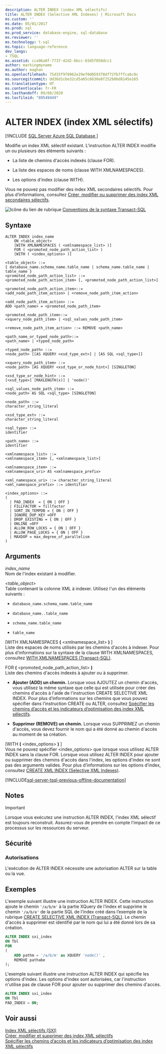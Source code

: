 ```yaml
---
description: ALTER INDEX (index XML sélectifs)
title: ALTER INDEX (Selective XML Indexes) | Microsoft Docs
ms.custom: ''
ms.date: 05/01/2017
ms.prod: sql
ms.prod_service: database-engine, sql-database
ms.reviewer: ''
ms.technology: t-sql
ms.topic: language-reference
dev_langs:
- TSQL
ms.assetid: cca96a8f-7737-42d2-bbcc-03d5f858dcc1
author: markingmyname
ms.author: maghan
ms.openlocfilehash: 75d33f9f8962e29ef0d059370df72fb7ffcabc0c
ms.sourcegitcommit: dd36d1cbe32cd5a65c6638e8f252b0bd8145e165
ms.translationtype: HT
ms.contentlocale: fr-FR
ms.lasthandoff: 09/08/2020
ms.locfileid: "89549449"
---
```

# <a name="alter-index-selective-xml-indexes"></a>ALTER INDEX (index XML sélectifs)
[!INCLUDE [SQL Server Azure SQL Database ](../../includes/applies-to-version/sql-asdb.md)]

  Modifie un index XML sélectif existant. L'instruction ALTER INDEX modifie un ou plusieurs des éléments suivants :  
  
-   La liste de chemins d'accès indexés (clause FOR).  
  
-   La liste des espaces de noms (clause WITH XMLNAMESPACES).  
  
-   Les options d'index (clause WITH).  
  
 Vous ne pouvez pas modifier des index XML secondaires sélectifs. Pour plus d’informations, consultez [Créer, modifier ou supprimer des index XML secondaires sélectifs](../../relational-databases/xml/create-alter-and-drop-secondary-selective-xml-indexes.md).  
  
 ![Icône du lien de rubrique](../../database-engine/configure-windows/media/topic-link.gif "Icône du lien de rubrique") [Conventions de la syntaxe Transact-SQL](../../t-sql/language-elements/transact-sql-syntax-conventions-transact-sql.md)  
  
## <a name="syntax"></a>Syntaxe  
  
```syntaxsql
ALTER INDEX index_name  
    ON <table_object>   
    [WITH XMLNAMESPACES ( <xmlnamespace_list> )]  
    FOR ( <promoted_node_path_action_list> )  
    [WITH ( <index_options> )]  
  
<table_object> ::=   
{ database_name.schema_name.table_name | schema_name.table_name | table_name }  
<promoted_node_path_action_list> ::=   
<promoted_node_path_action_item> [, <promoted_node_path_action_list>]  
  
<promoted_node_path_action_item>::=   
<add_node_path_item_action> | <remove_node_path_item_action>  
  
<add_node_path_item_action> ::=  
ADD <path_name> = <promoted_node_path_item>  
  
<promoted_node_path_item>::=  
<xquery_node_path_item> | <sql_values_node_path_item>  
  
<remove_node_path_item_action> ::= REMOVE <path_name>   
  
<path_name_or_typed_node_path>::=   
<path_name> | <typed_node_path>  
  
<typed_node_path> ::=   
<node_path> [[AS XQUERY <xsd_type_ext>] | [AS SQL <sql_type>]]  
  
<xquery_node_path_item> ::=   
<node_path> [AS XQUERY <xsd_type_or_node_hint>] [SINGLETON]  
  
<xsd_type_or_node_hint> ::=   
[<xsd_type>] [MAXLENGTH(x)] | 'node()'  
  
<sql_values_node_path_item> ::=   
<node_path> AS SQL <sql_type> [SINGLETON]  
  
<node_path> ::=   
character_string_literal  
  
<xsd_type_ext> ::=   
character_string_literal  
  
<sql_type> ::=   
identifier  
  
<path_name> ::=   
identifier  
  
<xmlnamespace_list> ::=   
<xmlnamespace_item> [, <xmlnamespace_list>]  
  
<xmlnamespace_item> ::=   
<xmlnamespace_uri> AS <xmlnamespace_prefix>  
  
<xml_namespace_uri> ::= character_string_literal  
<xml_namespace_prefix> ::= identifier  
  
<index_options> ::=   
(   
  | PAD_INDEX  = { ON | OFF }  
  | FILLFACTOR = fillfactor  
  | SORT_IN_TEMPDB = { ON | OFF }  
  | IGNORE_DUP_KEY =OFF  
  | DROP_EXISTING = { ON | OFF }  
  | ONLINE =OFF  
  | ALLOW_ROW_LOCKS = { ON | OFF }  
  | ALLOW_PAGE_LOCKS = { ON | OFF }  
  | MAXDOP = max_degree_of_parallelism  
)  
```  
  
##  <a name="arguments"></a><a name="Arguments"></a> Arguments  
 *index_name*  
 Nom de l'index existant à modifier.  
  
 *\<table_object>*  
 Table contenant la colonne XML à indexer. Utilisez l'un des éléments suivants :  
  
-   `database_name.schema_name.table_name`  
  
-   `database_name..table_name`  
  
-   `schema_name.table_name`  
  
-   `table_name`  
  
 [WITH XMLNAMESPACES **(** \<xmlnamespace_list> **)** ]  
 Liste des espaces de noms utilisés par les chemins d'accès à indexer. Pour plus d’informations sur la syntaxe de la clause WITH XMLNAMESPACES, consultez [WITH XMLNAMESPACES &#40;Transact-SQL&#41;](../../t-sql/xml/with-xmlnamespaces.md).  
  
 FOR **(** \<promoted_node_path_action_list> **)**  
 Liste des chemins d'accès indexés à ajouter ou à supprimer.  
  
-   **Ajouter (ADD) un chemin.** Lorsque vous AJOUTEZ un chemin d'accès, vous utilisez la même syntaxe que celle qui est utilisée pour créer des chemins d'accès à l'aide de l'instruction CREATE SELECTIVE XML INDEX. Pour plus d’informations sur les chemins que vous pouvez spécifier dans l’instruction CREATE ou ALTER, consultez [Spécifier les chemins d’accès et les indicateurs d’optimisation des index XML sélectifs](../../relational-databases/xml/specify-paths-and-optimization-hints-for-selective-xml-indexes.md).  
  
-   **Supprimer (REMOVE) un chemin.** Lorsque vous SUPPRIMEZ un chemin d'accès, vous devez fournir le nom qui a été donné au chemin d'accès au moment de sa création.  
  
 [WITH **(** \<index_options> **)** ]  
 Vous ne pouvez spécifier \<index_options> que lorsque vous utilisez ALTER INDEX sans la clause FOR. Lorsque vous utilisez ALTER INDEX pour ajouter ou supprimer des chemins d'accès dans l'index, les options d'index ne sont pas des arguments valides. Pour plus d’informations sur les options d’index, consultez [CREATE XML INDEX &#40;Selective XML Indexes&#41;](../../t-sql/statements/create-xml-index-selective-xml-indexes.md).  
  
[!INCLUDE[sql-server-tsql-previous-offline-documentation](../../includes/sql-server-tsql-previous-offline-documentation.md)]

## <a name="remarks"></a>Notes
  
> [!IMPORTANT]  
>  Lorsque vous exécutez une instruction ALTER INDEX, l'index XML sélectif est toujours reconstruit. Assurez-vous de prendre en compte l'impact de ce processus sur les ressources du serveur.  
  
## <a name="security"></a>Sécurité  
  
### <a name="permissions"></a>Autorisations  
 L'exécution de ALTER INDEX nécessite une autorisation ALTER sur la table ou la vue.  
  
## <a name="examples"></a>Exemples  
 L'exemple suivant illustre une instruction ALTER INDEX. Cette instruction ajoute le chemin `'/a/b/m'` à la partie XQuery de l’index et supprime le chemin `'/a/b/e'` de la partie SQL de l’index créé dans l’exemple de la rubrique [CREATE SELECTIVE XML INDEX &#40;Transact-SQL&#41;](../../t-sql/statements/create-selective-xml-index-transact-sql.md). Le chemin d'accès à supprimer est identifié par le nom qui lui a été donné lors de sa création.  
  
```sql  
ALTER INDEX sxi_index  
ON Tbl  
FOR   
(  
    ADD pathm = '/a/b/m' as XQUERY 'node()' ,  
    REMOVE pathabe  
);  
```  
  
 L'exemple suivant illustre une instruction ALTER INDEX qui spécifie les options d'index. Les options d'index sont autorisées, car l'instruction n'utilise pas de clause FOR pour ajouter ou supprimer des chemins d'accès.  
  
```sql  
ALTER INDEX sxi_index  
ON Tbl  
PAD_INDEX = ON;  
```  
  
## <a name="see-also"></a>Voir aussi  
 [Index XML sélectifs &#40;SXI&#41;](../../relational-databases/xml/selective-xml-indexes-sxi.md)   
 [Créer, modifier et supprimer des index XML sélectifs](../../relational-databases/xml/create-alter-and-drop-selective-xml-indexes.md)   
 [Spécifier les chemins d’accès et les indicateurs d’optimisation des index XML sélectifs](../../relational-databases/xml/specify-paths-and-optimization-hints-for-selective-xml-indexes.md)  
  
  
